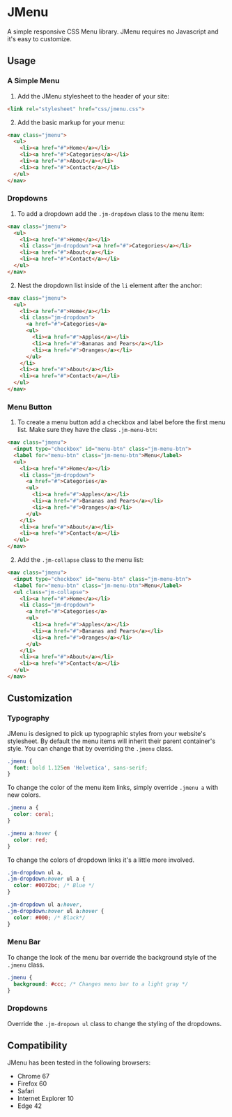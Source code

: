 # JMenu
A simple responsive CSS Menu library. JMenu requires no Javascript and it's 
easy to customize.

## Usage

### A Simple Menu

1. Add the JMenu stylesheet to the header of your site:
```html
<link rel="stylesheet" href="css/jmenu.css">
```

2. Add the basic markup for your menu:

```html
<nav class="jmenu">
  <ul>
    <li><a href="#">Home</a></li>
    <li><a href="#">Categories</a></li>
    <li><a href="#">About</a></li>
    <li><a href="#">Contact</a></li>
  </ul>
</nav>
```

### Dropdowns
1. To add a dropdown add the `.jm-dropdown` class to the menu item:
```html
<nav class="jmenu">
  <ul>
    <li><a href="#">Home</a></li>
    <li class="jm-dropdown"><a href="#">Categories</a></li>
    <li><a href="#">About</a></li>
    <li><a href="#">Contact</a></li>
  </ul>
</nav>
```

2. Nest the dropdown list inside of the `li` element after the anchor:
```html
<nav class="jmenu">
  <ul>
    <li><a href="#">Home</a></li>
    <li class="jm-dropdown">
      <a href="#">Categories</a>
      <ul>
        <li><a href="#">Apples</a></li>
        <li><a href="#">Bananas and Pears</a></li>
        <li><a href="#">Oranges</a></li>
      </ul>
    </li>
    <li><a href="#">About</a></li>
    <li><a href="#">Contact</a></li>
  </ul>
</nav>
```

### Menu Button 
1. To create a menu button add a checkbox and label before the first menu 
list. Make sure they have the class `.jm-menu-btn`:
```html
<nav class="jmenu">
  <input type="checkbox" id="menu-btn" class="jm-menu-btn">
  <label for="menu-btn" class="jm-menu-btn">Menu</label>
  <ul>
    <li><a href="#">Home</a></li>
    <li class="jm-dropdown">
      <a href="#">Categories</a>
      <ul>
        <li><a href="#">Apples</a></li>
        <li><a href="#">Bananas and Pears</a></li>
        <li><a href="#">Oranges</a></li>
      </ul>
    </li>
    <li><a href="#">About</a></li>
    <li><a href="#">Contact</a></li>
  </ul>
</nav>
```

2. Add the `.jm-collapse` class to the menu list:
```html
<nav class="jmenu">
  <input type="checkbox" id="menu-btn" class="jm-menu-btn">
  <label for="menu-btn" class="jm-menu-btn">Menu</label>
  <ul class="jm-collapse">
    <li><a href="#">Home</a></li>
    <li class="jm-dropdown">
      <a href="#">Categories</a>
      <ul>
        <li><a href="#">Apples</a></li>
        <li><a href="#">Bananas and Pears</a></li>
        <li><a href="#">Oranges</a></li>
      </ul>
    </li>
    <li><a href="#">About</a></li>
    <li><a href="#">Contact</a></li>
  </ul>
</nav>
```

## Customization

### Typography

JMenu is designed to pick up typographic styles from your website's
stylesheet. By default the menu items will inherit their parent container's 
style. You can change that by overriding the `.jmenu` class.

```css
.jmenu {
  font: bold 1.125em 'Helvetica', sans-serif;
}
```

To change the color of the menu item links, simply override `.jmenu a` with 
new colors.

```css
.jmenu a {
  color: coral;
}

.jmenu a:hover {
  color: red;
}
```

To change the colors of dropdown links it's a little more involved. 
```css
.jm-dropdown ul a,
.jm-dropdown:hover ul a {
  color: #0072bc; /* Blue */
}

.jm-dropdown ul a:hover,
.jm-dropdown:hover ul a:hover {
  color: #000; /* Black*/
}
```

### Menu Bar

To change the look of the menu bar override the background style of the
`.jmenu` class.
```css 
.jmenu {
  background: #ccc; /* Changes menu bar to a light gray */
}
```

### Dropdowns

Override the `.jm-dropown ul` class to change the styling of the dropdowns.


## Compatibility

JMenu has been tested in the following browsers:
* Chrome 67
* Firefox 60
* Safari
* Internet Explorer 10
* Edge 42

